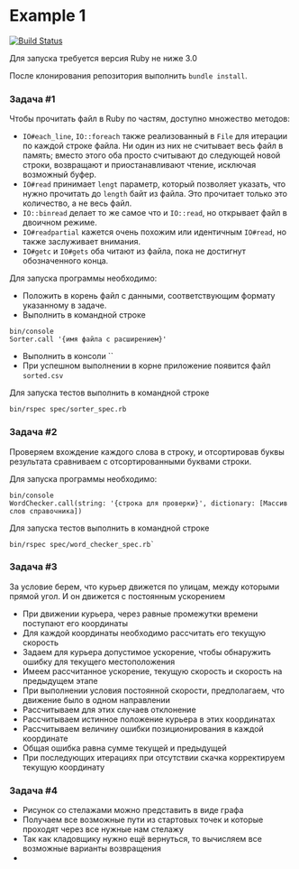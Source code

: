 # Example 1

[![Build Status](https://github.com/NelielShander/example_1/actions/workflows/ci.yml/badge.svg)](https://github.com/NelielShander/example_1/actions/workflows/ci.yml)

Для запуска требуется версия Ruby не ниже 3.0

После клонирования репозитория выполнить `bundle install`.

### Задача #1

Чтобы прочитать файл в Ruby по частям, доступно множество методов:
* `IO#each_line`, `IO::foreach` также реализованный в `File` для итерации по каждой строке файла. Ни один из них не считывает весь файл в память; вместо этого оба просто считывают до следующей новой строки, возвращают и приостанавливают чтение, исключая возможный буфер.
* `IO#read` принимает `lengt` параметр, который позволяет указать, что нужно прочитать до `length` байт из файла. Это прочитает только это количество, а не весь файл.
* `IO::binread` делает то же самое что и `IO::read`, но открывает файл в двоичном режиме.
* `IO#readpartial` кажется очень похожим или идентичным `IO#read`, но также заслуживает внимания.
* `IO#getc` и `IO#gets` оба читают из файла, пока не достигнут обозначенного конца.

Для запуска программы необходимо:
* Положить в корень файл с данными, соответствующим формату указанному в задаче.
* Выполнить в командной строке 
```console
bin/console
Sorter.call '{имя файла с расширением}'
```
* Выполнить в консоли ``
* При успешном выполнении в корне приложение появится файл `sorted.csv`

Для запуска тестов выполнить в командной строке
```console
bin/rspec spec/sorter_spec.rb
```

### Задача #2

Проверяем вхождение каждого слова в строку, и отсортировав буквы результата сравниваем с отсортированными буквами строки.

Для запуска программы необходимо:
```console
bin/console
WordChecker.call(string: '{строка для проверки}', dictionary: [Массив слов справочника])
```

Для запуска тестов выполнить в командной строке
```console
bin/rspec spec/word_checker_spec.rb`
```

### Задача #3

За условие берем, что курьер движется по улицам, между которыми прямой угол. И он движется с постоянным ускорением

* При движении курьера, через равные промежутки времени поступают его координаты
* Для каждой координаты необходимо рассчитать его текущую скорость
* Задаем для курьера допустимое ускорение, чтобы обнаружить ошибку для текущего местоположения
* Имеем рассчитанное ускорение, текущую скорость и скорость на предыдущем этапе
* При выполнении условия постоянной скорости, предполагаем, что движение было в одном направлении
* Рассчитываем для этих случаев отклонение
* Рассчитываем истинное положение курьера в этих координатах
* Рассчитываем величину ошибки позиционирования в каждой координате
* Общая ошибка равна сумме текущей и предыдущей
* При последующих итерациях при отсутствии скачка корректируем текущую координату

### Задача #4

* Рисунок со стелажами можно представить в виде графа
* Получаем все возможные пути из стартовых точек и которые проходят через все нужные нам стелажy
* Так как кладовщику нужно ещё вернуться, то вычисляем все возможные варианты возвращения
* 